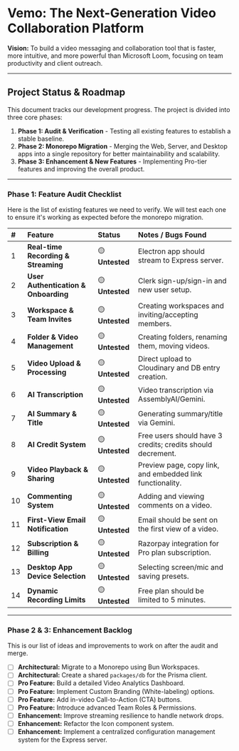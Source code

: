 # Vemo: The Next-Generation Video Collaboration Platform

**Vision:** To build a video messaging and collaboration tool that is faster, more intuitive, and more powerful than Microsoft Loom, focusing on team productivity and client outreach.

---

## Project Status & Roadmap

This document tracks our development progress. The project is divided into three core phases:

1.  **Phase 1: Audit & Verification** - Testing all existing features to establish a stable baseline.
2.  **Phase 2: Monorepo Migration** - Merging the Web, Server, and Desktop apps into a single repository for better maintainability and scalability.
3.  **Phase 3: Enhancement & New Features** - Implementing Pro-tier features and improving the overall product.

---

### Phase 1: Feature Audit Checklist

Here is the list of existing features we need to verify. We will test each one to ensure it's working as expected before the monorepo migration.

| # | Feature | Status | Notes / Bugs Found |
| :-- | :--- | :--- | :--- |
| 1 | **Real-time Recording & Streaming** | 🟡 **Untested** | Electron app should stream to Express server. |
| 2 | **User Authentication & Onboarding** | 🟡 **Untested** | Clerk sign-up/sign-in and new user setup. |
| 3 | **Workspace & Team Invites** | 🟡 **Untested** | Creating workspaces and inviting/accepting members. |
| 4 | **Folder & Video Management** | 🟡 **Untested** | Creating folders, renaming them, moving videos. |
| 5 | **Video Upload & Processing** | 🟡 **Untested** | Direct upload to Cloudinary and DB entry creation. |
| 6 | **AI Transcription** | 🟡 **Untested** | Video transcription via AssemblyAI/Gemini. |
| 7 | **AI Summary & Title** | 🟡 **Untested** | Generating summary/title via Gemini. |
| 8 | **AI Credit System** | 🟡 **Untested** | Free users should have 3 credits; credits should decrement. |
| 9 | **Video Playback & Sharing** | 🟡 **Untested** | Preview page, copy link, and embedded link functionality. |
| 10 | **Commenting System** | 🟡 **Untested** | Adding and viewing comments on a video. |
| 11 | **First-View Email Notification** | 🟡 **Untested** | Email should be sent on the first view of a video. |
| 12 | **Subscription & Billing** | 🟡 **Untested** | Razorpay integration for Pro plan subscription. |
| 13 | **Desktop App Device Selection** | 🟡 **Untested** | Selecting screen/mic and saving presets. |
| 14 | **Dynamic Recording Limits** | 🟡 **Untested** | Free plan should be limited to 5 minutes. |

---

### Phase 2 & 3: Enhancement Backlog

This is our list of ideas and improvements to work on after the audit and merge.

-   [ ] **Architectural:** Migrate to a Monorepo using Bun Workspaces.
-   [ ] **Architectural:** Create a shared `packages/db` for the Prisma client.
-   [ ] **Pro Feature:** Build a detailed Video Analytics Dashboard.
-   [ ] **Pro Feature:** Implement Custom Branding (White-labeling) options.
-   [ ] **Pro Feature:** Add in-video Call-to-Action (CTA) buttons.
-   [ ] **Pro Feature:** Introduce advanced Team Roles & Permissions.
-   [ ] **Enhancement:** Improve streaming resilience to handle network drops.
-   [ ] **Enhancement:** Refactor the Icon component system.
-   [ ] **Enhancement:** Implement a centralized configuration management system for the Express server.